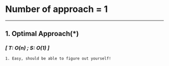 # Number of approach = 1

---

## 1. Optimal Approach(*)

### *[ T: O(n) ; S: O(1) ]*

    1. Easy, should be able to figure out yourself!
